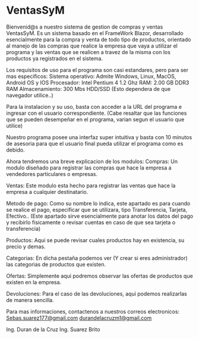 # VentasSyM
Bienvenid@s a nuestro sistema de gestion de compras y ventas VentasSyM.
Es un sistema basado en el FrameWork Blazor, desarrollado esencialmente para la compra y venta
de todo tipo de productos, orientado al manejo de las compras que realice la empresa que vaya a utilizar 
el programa y las ventas que se realicen a travez de la misma con los productos ya registrados en el sistema.

Los requisitos de uso para el programa son casi estandares, pero para ser mas especificos:
Sistema operativo: Admite Windows, Linux, MacOS, Android OS y IOS
Procesador: Intel Pentium 4 1.2 Ghz
RAM: 2.00 GB DDR3 RAM
Almacenamiento: 300 Mbs HDD/SSD (Esto dependera de que navegador utilice..)

Para la instalacion y su uso, basta con acceder a la URL del programa e ingresar con el usuario correspondiente.
(Cabe resaltar que las funciones que se pueden desempeñar en el programa, varian segun el usuario que utilice)

Nuestro programa posee una interfaz super intuitiva y basta con 10 minutos de asesoria para que el usuario
final pueda utilizar el programa como es debido.

Ahora tendremos una breve explicacion de los modulos:
Compras: Un modulo diseñado para registrar las compras que hace la empresa a vendedores particulares o empresas.

Ventas: Este modulo esta hecho para registrar las ventas que hace la empresa a cualquier destinatario.

Metodo de pago: Como su nombre lo indica, este apartado es para cuando se realice el pago, especificar que se utilizara, tipo Transferencia, Tarjeta, Efectivo.. (Este apartado sirve esencialmente para anotar los datos del
pago y recibirlo fisicamente o revisar cuentas en caso de que sea tarjeta o transferencia)

Productos: Aqui se puede revisar cuales productos hay en existencia, su precio y demas.

Categorias: En dicha pestaña podemos ver (Y crear si eres administrador) las categorias de productos que existen.

Ofertas: Simplemente aqui podremos observar las ofertas de productos que existen en la empresa.

Devoluciones: Para el caso de las devoluciones, aqui podemos realizarlas de manera sencilla.


Para mas informaciones, contactenos a nuestros correos electronicos:
Sebas.suarez177@gmail.com
durandelacruzm1@gmail.com

Ing. Duran de la Cruz
Ing. Suarez Brito

